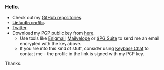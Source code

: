 ### Hello.

* Check out my [GitHub repositories](https://link.iamblogger.net/githubrepos).
* [LinkedIn profile](https://link.iamblogger.net/linkedin).
* [Twitter](https://link.iamblogger.net/twitter).
* Download my PGP public key from [here](https://link.iamblogger.net/pgppublic). 
    * Use tools like [Enigmail](https://link.iamblogger.net/7), [Mailvelope](https://link.iamblogger.net/9) or [GPG Suite](https://link.iamblogger.net/8) to send me an email encrypted with the key above.
    * If you are into this kind of stuff, consider using [Keybase Chat](https://link.iamblogger.net/keybase) to contact me - the profile in the link is signed with my PGP key.

Thanks.
